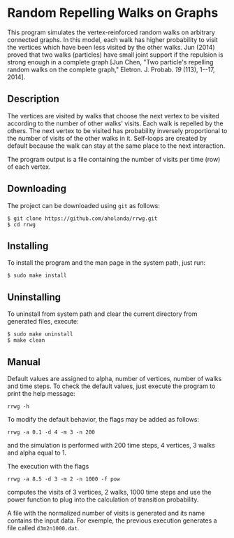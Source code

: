 # Random Repelling Walks on Graphs

 This program simulates the vertex-reinforced random walks on
arbitrary connected graphs. In this model, each walk has higher
probability to visit the vertices which have been less visited by the
other walks. Jun (2014) proved that two walks (particles) have small
joint support if the repulsion is strong enough in a complete graph
[Jun Chen, "Two particle's repelling random walks on the complete
graph," Eletron. J. Probab. *19* (113), 1--17, 2014].

## Description

The vertices are visited by walks that choose the next vertex to be
visited according to the number of other walks' visits. Each walk is
repelled by the others. The next vertex to be visited has probability
inversely proportional to the number of visits of the other walks in
it. Self-loops are created by default because the walk can stay at the
same place to the next interaction.

The program output is a file containing the number of visits per time
(row) of each vertex.

## Downloading

The project can be downloaded using `git` as follows:

````
$ git clone https://github.com/aholanda/rrwg.git
$ cd rrwg
````

## Installing

To install the program and the man page in the system path, just run:

````
$ sudo make install
````

## Uninstalling

To uninstall from system path and clear the current directory
from generated files, execute:

````
$ sudo make uninstall
$ make clean
````
## Manual

Default values are assigned to alpha, number of vertices, number of
walks and time steps. To check the default values, just execute the
program to print the help message:

```
rrwg -h
```

To modify the default behavior, the flags may be added as follows:

```
rrwg -a 0.1 -d 4 -m 3 -n 200
```

and the simulation is performed with 200 time steps, 4 vertices, 3
walks and alpha equal to 1.

The execution with the flags

```
rrwg -a 8.5 -d 3 -m 2 -n 1000 -f pow
```

computes the visits of 3 vertices, 2 walks, 1000 time steps and use
the power function to plug into the calculation of transition
probability.

A file with the normalized number of visits is generated and its name
contains the input data. For exemple, the previous execution generates
a file called `d3m2n1000.dat`.